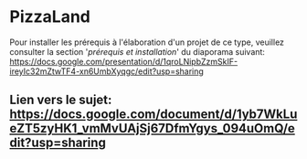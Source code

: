 # PizzaLand

Pour installer les prérequis à l'élaboration d'un projet de ce type, veuillez consulter la section '*prérequis et installation*' du diaporama suivant:  https://docs.google.com/presentation/d/1qroLNipbZzmSkIF-ireyIc32mZtwTF4-xn6UmbXyqgc/edit?usp=sharing

## Lien vers le sujet: https://docs.google.com/document/d/1yb7WkLueZT5zyHK1_vmMvUAjSj67DfmYgys_094uOmQ/edit?usp=sharing

